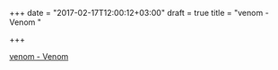 +++
date = "2017-02-17T12:00:12+03:00"
draft = true
title = "venom - Venom "

+++

<p><a href="https://t.co/OTnfT0RTvz">venom - Venom </a></p>
